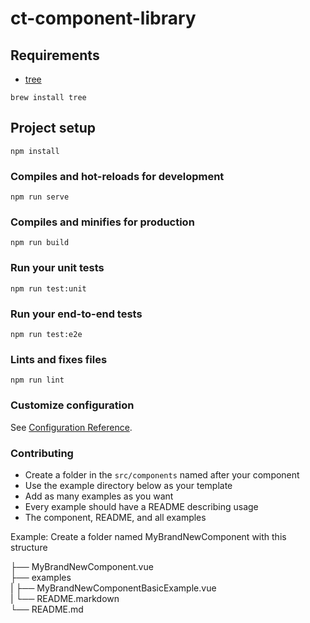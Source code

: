 # ct-component-library

## Requirements

- [tree](https://linux.die.net/man/1/tree)

`brew install tree`

## Project setup

```
npm install
```

### Compiles and hot-reloads for development

```
npm run serve
```

### Compiles and minifies for production

```
npm run build
```

### Run your unit tests

```
npm run test:unit
```

### Run your end-to-end tests

```
npm run test:e2e
```

### Lints and fixes files

```
npm run lint
```

### Customize configuration

See [Configuration Reference](https://cli.vuejs.org/config/).

### Contributing

- Create a folder in the `src/components` named after your component
- Use the example directory below as your template
- Add as many examples as you want
- Every example should have a README describing usage
- The component, README, and all examples

Example: Create a folder named MyBrandNewComponent with this structure

├── MyBrandNewComponent.vue  
├── examples  
| ├── MyBrandNewComponentBasicExample.vue  
| └── README.markdown  
└── README.md
